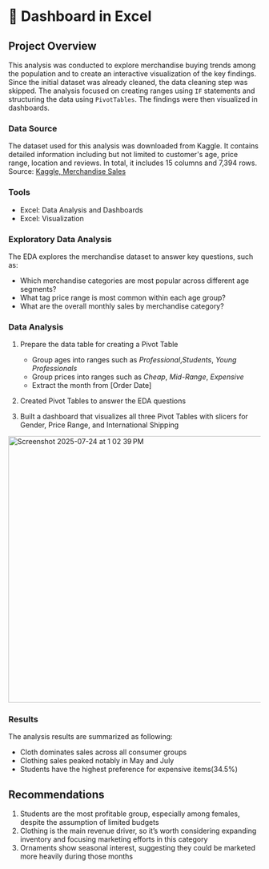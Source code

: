 # 👚 Dashboard in Excel 
## Project Overview 
This analysis was conducted to explore merchandise buying trends among the population and to create an interactive visualization of the key findings. Since the initial dataset was already cleaned, the data cleaning step was skipped. The analysis focused on creating ranges using <code>IF</code> statements and structuring the data using <code>PivotTables</code>. The findings were then visualized in dashboards.

### Data Source 
The dataset used for this analysis was downloaded from Kaggle. It contains detailed information including but not limited to customer's age, price range, location and reviews. 
In total, it includes 15 columns and 7,394 rows.
<br/> 
Source: <a href="https://www.kaggle.com/datasets/adarsh0806/influencer-merchandise-sales">Kaggle, Merchandise Sales</a>

### Tools 
- Excel: Data Analysis and Dashboards
- Excel: Visualization
  
### Exploratory Data Analysis
The EDA explores the merchandise dataset to answer key questions, such as: 
- Which merchandise categories are most popular across different age segments? 
- What tag price range is most common within each age group?
- What are the overall monthly sales by merchandise category? 

### Data Analysis 
  1. Prepare the data table for creating a Pivot Table
      - Group ages into ranges such as _Professional_,_Students_, _Young Professionals_
      - Group prices into ranges such as _Cheap_, _Mid-Range_, _Expensive_
      - Extract the month from [Order Date]
        
  2. Created Pivot Tables to answer the EDA questions
  3. Built a dashboard that visualizes all three Pivot Tables with slicers for Gender, Price Range, and International Shipping
  <img width="913" height="532" alt="Screenshot 2025-07-24 at 1 02 39 PM" src="https://github.com/user-attachments/assets/6fbcdd33-d731-4812-bbaa-d8d1f0607280" />

### Results
The analysis results are summarized as following:
- Cloth dominates sales across all consumer groups
- Clothing sales peaked notably in May and July
- Students have the highest preference for expensive items(34.5%)
  
## Recommendations
1. Students are the most profitable group, especially among females, despite the assumption of limited budgets
2. Clothing is the main revenue driver, so it’s worth considering expanding inventory and focusing marketing efforts in this category
3. Ornaments show seasonal interest, suggesting they could be marketed more heavily during those months
